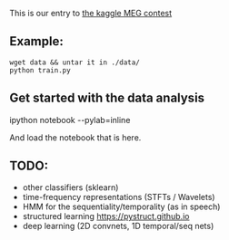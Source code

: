 
This is our entry to [the kaggle MEG
contest](https://www.kaggle.com/c/decoding-the-human-brain)


## Example:

    wget data && untar it in ./data/
    python train.py


## Get started with the data analysis

   ipython notebook --pylab=inline

And load the notebook that is here.


## TODO:

  - other classifiers (sklearn)
  - time-frequency representations (STFTs / Wavelets)
  - HMM for the sequentiality/temporality (as in speech)
  - structured learning https://pystruct.github.io
  - deep learning (2D convnets, 1D temporal/seq nets)

